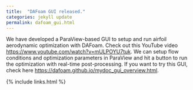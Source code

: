 ```yaml
---
title:  "DAFoam GUI released."
categories: jekyll update
permalink: dafoam_gui.html
---
```


We have developed a ParaView-based GUI to setup and run airfoil aerodynamic optimization with DAFoam. Check out this YouTube video https://www.youtube.com/watch?v=mULPOYU7tuk. We can setup flow conditions and optimization parameters in ParaView and hit a button to run the optimization with real-time post-processing. If you want to try this GUI, check here https://dafoam.github.io/mydoc_gui_overview.html.

{% include links.html %}
